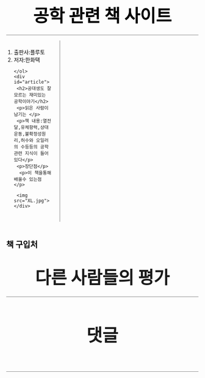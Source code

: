 <html>
  <head>
    <title> WEB 1- CSS </title>
    <meta charset="utf-8">
    <style>
    body{
      margin: 0px;
    }
    a{color:black;
      text-decoration: none;
     }
      h1{
        font-size:45px;
        text-align:center;
        border-bottom:1px solid gray;
        margin:0px;
        padding:20px;
      }
      ol{
        border-right:1px solid gray;
        width:100px;
        padding:20px;
      }
      #grid{
        display: grid;
        grid-template-columns: 150px 1fr;
      }
      #article{
        padding-left: 25px;
      }
      @media(max-width:800px){
        #grid{
          display: block;
        }
        #grid ol{
          border-right: none;
        }
        h1 {
          border-bottom: none;
        }
      }
    </style>
  </head>
  <body>
    <h1><a href="index.html">공학 관련 책 사이트</a></h1>
  <div id="grid">
    <ol>
      <li> <a href="1.html"class="saw">출판사:플루토</a></li>
      <li> <a href="2.html"class="saw" id="active">저자:한화택</a></li>

    </ol>
    <div id="article">
     <h2>공대생도 잘 모르는 재미있는 공학이야기</h2>
     <p>읽은 사람이 남기는 </p>
     <p>책 내용:열전달,유체항력,상대운동,불확정성원리,허수와 오일러의 수등등의 공학관련 지식이 들어있다</p>
     <p>장단점</p>
      <p>이 책을통해 배울수 있는점</p>

     <img src="XL.jpg">
    </div>
  </div>
    </h2>
  </body>
<html>
<h2><a href="http://www.kyobobook.co.kr/product/detailViewKor.laf?mallGb=KOR&ejkGb=KOR&barcode=9791195618453" target="_blank">책 구입처</a></h2>

<h1>다른 사람들의 평가</h1>
<h1>
<pre>댓글</pre>
</h1>
